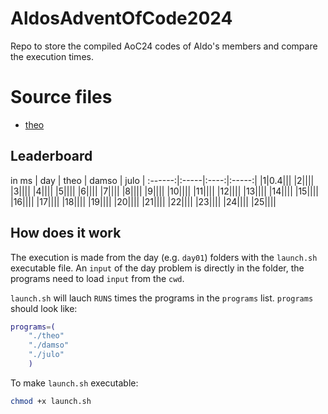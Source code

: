 # AldosAdventOfCode2024

Repo to store the compiled AoC24 codes of Aldo's members and compare the execution times.

# Source files

- [theo](https://github.com/tirelt/AdventOfCode/tree/master/2024)

## Leaderboard

in ms
| day | theo | damso | julo |
:------:|:-----|:----:|:-----:|
|1|0.4|||
|2||||
|3||||
|4||||
|5||||
|6||||
|7||||
|8||||
|9||||
|10||||
|11||||
|12||||
|13||||
|14||||
|15||||
|16||||
|17||||
|18||||
|19||||
|20||||
|21||||
|22||||
|23||||
|24||||
|25||||

## How does it work

The execution is made from the day (e.g. `day01`) folders with the `launch.sh` executable file. An `input` of the day problem is directly in the folder, the programs need to load `input` from the `cwd`.

`launch.sh` will lauch `RUNS` times the programs in the `programs` list.
`programs` should look like:

```Bash
programs=(
    "./theo"
    "./damso"
    "./julo"
    )
```

To make `launch.sh` executable:

```Bash
chmod +x launch.sh
```
